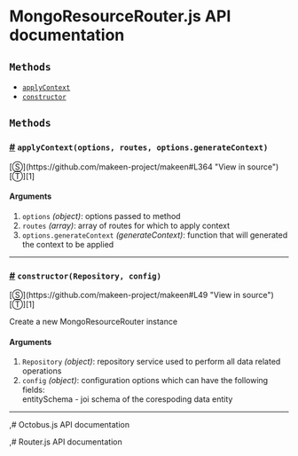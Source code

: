 # MongoResourceRouter.js API documentation

<!-- div class="toc-container" -->

<!-- div -->

## `Methods`
* <a href="#applyContext">`applyContext`</a>
* <a href="#constructor">`constructor`</a>

<!-- /div -->

<!-- /div -->

<!-- div class="doc-container" -->

<!-- div -->

## `Methods`

<!-- div -->

<h3 id="applyContext"><a href="#applyContext">#</a>&nbsp;<code>applyContext(options, routes, options.generateContext)</code></h3>
[&#x24C8;](https://github.com/makeen-project/makeen#L364 "View in source") [&#x24C9;][1]



#### Arguments
1. `options` *(object)*: options passed to method
2. `routes` *(array)*: array of routes for which to apply context
3. `options.generateContext` *(generateContext)*: function that will generated the context to be applied

---

<!-- /div -->

<!-- div -->

<h3 id="constructor"><a href="#constructor">#</a>&nbsp;<code>constructor(Repository, config)</code></h3>
[&#x24C8;](https://github.com/makeen-project/makeen#L49 "View in source") [&#x24C9;][1]

Create a new MongoResourceRouter instance

#### Arguments
1. `Repository` *(object)*: repository service used to perform
all data related operations
2. `config` *(object)*: configuration options which can have the
following fields:<br>
entitySchema - joi schema of the corespoding data entity

---

<!-- /div -->

<!-- /div -->

<!-- /div -->

 [1]: #methods "Jump back to the TOC."
,# Octobus.js API documentation

<!-- div class="toc-container" -->

<!-- /div -->

<!-- div class="doc-container" -->

<!-- /div -->

 [1]: # "Jump back to the TOC."
,# Router.js API documentation

<!-- div class="toc-container" -->

<!-- /div -->

<!-- div class="doc-container" -->

<!-- /div -->

 [1]: # "Jump back to the TOC."
